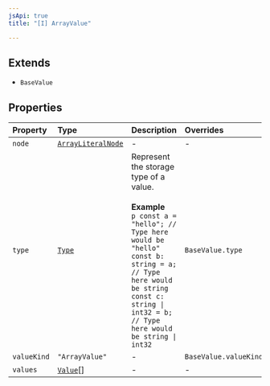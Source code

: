 ```yaml
---
jsApi: true
title: "[I] ArrayValue"

---
```

## Extends

- `BaseValue`

## Properties

| Property | Type | Description | Overrides | Inherited from |
| :------ | :------ | :------ | :------ | :------ |
| `node` | [`ArrayLiteralNode`](ArrayLiteralNode.md) | - | - | - |
| `type` | [`Type`](../type-aliases/Type.md) | Represent the storage type of a value.<br /><br />**Example**<br />`p const a = "hello"; // Type here would be "hello" const b: string = a;  // Type here would be string const c: string \| int32 = b; // Type here would be string \| int32 ` | `BaseValue.type` | `BaseValue.type` |
| `valueKind` | `"ArrayValue"` | - | `BaseValue.valueKind` | `BaseValue.valueKind` |
| `values` | [`Value`](../type-aliases/Value.md)[] | - | - | - |
